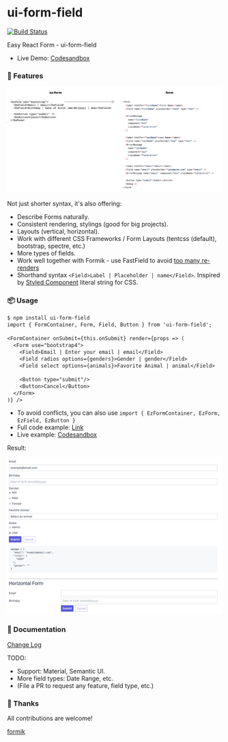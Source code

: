 # ui-form-field

[![Build Status](https://travis-ci.org/ngduc/ui-form-field.svg?branch=master)](https://travis-ci.org/ngduc/ui-form-field)

Easy React Form - ui-form-field

- Live Demo: [Codesandbox](https://codesandbox.io/s/on50k50wy)

### 🌟 Features

[![Screenshot](screenshot-compare.png)](../src/examples/BasicExample.tsx)

Not just shorter syntax, it's also offering:
- Describe Forms naturally.
- Consistent rendering, stylings (good for big projects).
- Layouts (vertical, horizontal).
- Work with different CSS Frameworks / Form Layouts (tentcss (default), bootstrap, spectre, etc.)
- More types of fields.
- Work well together with Formik - use FastField to avoid [too many re-renders](https://twitter.com/jaredpalmer/status/962114095481851910?lang=en)
- Shorthand syntax `<Field>Label | Placeholder | name</Field>`. Inspired by [Styled Component](https://github.com/styled-components/styled-components) literal string for CSS.

### 📦 Usage

```JS
$ npm install ui-form-field
import { FormContainer, Form, Field, Button } from 'ui-form-field';

<FormContainer onSubmit={this.onSubmit} render={props => (
  <Form use="bootstrap4">
    <Field>Email | Enter your email | email</Field>
    <Field radios options={genders}>Gender | gender</Field>
    <Field select options={animals}>Favorite Animal | animal</Field>

    <Button type="submit"/>
    <Button>Cancel</Button>
  </Form>
)} />
```
- To avoid conflicts, you can also use `import { EzFormContainer, EzForm, EzField, EzButton }`
- Full code example: [Link](../src/examples/BasicExample.tsx)
- Live example: [Codesandbox](https://codesandbox.io/s/on50k50wy)

Result:

[![Screenshot](screenshot.png)](../src/examples/BasicExample.tsx)

### 📖 Documentation

[Change Log](/CHANGELOG.md)

TODO:
- Support: Material, Semantic UI.
- More field types: Date Range, etc.
- (File a PR to request any feature, field type, etc.)

### 🙌 Thanks

All contributions are welcome!

[formik](https://github.com/jaredpalmer/formik)